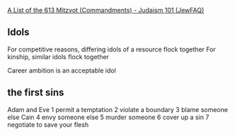 
[A List of the 613 Mitzvot (Commandments) - Judaism 101 (JewFAQ)](https://www.jewfaq.org/613_commandments)

## Idols

For competitive reasons, differing idols of a resource flock together
For kinship, similar idols flock together

Career ambition is an acceptable idol

## the first sins

Adam and Eve
1 permit a temptation
2 violate a boundary
3 blame someone else
Cain
4 envy someone else
5 murder someone
6 cover up a sin
7 negotiate to save your flesh
